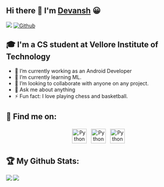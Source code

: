 ## Hi there 👋 I'm [Devansh]() 😀
![](https://visitor-badge.laobi.icu/badge?page_id=Devansh-ops.Devansh-ops)
[![Github](https://img.shields.io/github/followers/Devansh-ops?label=Followers&logo=Github)](https://github.com/Devansh-ops)

## 🎓 I'm a CS student at Vellore Institute of Technology

- 🔭 I’m currently working as an Android Developer
- 🌱 I’m currently learning ML. 
- 👯 I’m looking to collaborate with anyone on any project.
- 💬 Ask me about anything
- ⚡ Fun fact: I love playing chess and basketball.

## :email: Find me on:

<p align="center">
 <!--
 <a href="" target="_blank"> <img src="https://raw.githubusercontent.com/iconic/open-iconic/master/svg/globe.svg" alt="Python" height="40" style="vertical-align:top; margin:4px"> </a>
 -->
 <a href="https://www.linkedin.com/in/devansh-sehgal-52248995/" target="_blank" rel="noopener noreferrer"> <img src="https://cdn.jsdelivr.net/npm/simple-icons@v3/icons/linkedin.svg" alt="Python" height="40" style="vertical-align:top; margin:4px"></a>
 <a href="mailto:devanshsehgal02@gmail.com"> <img src="https://cdn.jsdelivr.net/npm/simple-icons@v3/icons/gmail.svg" alt="Python" height="40" style="vertical-align:top; margin:4px"></a> 
  <a href="https://www.instagram.com/devv.ansh/" target="_blank" rel="noopener noreferrer"> <img src="https://cdn.jsdelivr.net/npm/simple-icons@v3/icons/instagram.svg" alt="Python" height="40" style="vertical-align:top; margin:4px"> </a>
</p>

## :trophy: My Github Stats:
<!--
![GitHub stats](https://github-readme-stats.vercel.app/api?username=Devansh-ops&show_icons=true&theme=tokyonight&count_private=true&hide=issues) ![Top Langs](https://github-readme-stats.vercel.app/api/top-langs/?username=Devansh-ops&theme=tokyonight)
-->

<div>
<a href="https://github-readme-stats.vercel.app/api?username=Devansh-ops&theme=tokyonight">
  <img  align="left" src="https://github-readme-stats.vercel.app/api?username=Devansh-ops&count_private=true&show_icons=true&theme=tokyonight&hide=issues" />
</a>
<a href="https://github-readme-stats.vercel.app/api/top-langs/?username=Devansh-ops&hide=php&theme=tokyonight">
  <img align="left" src="https://github-readme-stats.vercel.app/api/top-langs/?username=Devansh-ops&theme=tokyonight" />
</a>
</div>

<!--
**Devansh-ops/Devansh-ops** is a ✨ _special_ ✨ repository because its `README.md` (this file) appears on your GitHub profile.

Here are some ideas to get you started:

- 🔭 I’m currently working on ...
- 🌱 I’m currently learning ...
- 👯 I’m looking to collaborate on ...
- 🤔 I’m looking for help with ...
- 💬 Ask me about ...
- 📫 How to reach me: ...
- 😄 Pronouns: ...
- ⚡ Fun fact: ...
-->
